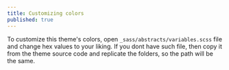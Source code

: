 ```yaml
---
title: Customizing colors
published: true
---
```


To customize this theme's colors, open `_sass/abstracts/variables.scss` file and change hex values to your liking.
If you dont have such file, then copy it from the theme source code and replicate the folders, so
the path will be the same.
